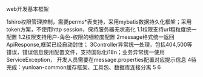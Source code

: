 web开发基本框架

1shiro权限管理控制，需要perms*表支持，采用mybatis数据持久化框架；采用token方案，不使用http session，保持服务器无状态化
1.1权限支持url粗粒度统一配置
1.2权限支持用户-角色-权限的细粒度配置
2message格式统一返回ApiResponse,框架已经自动封住；
3Controller异常统一处理，包括404,500等错误，错误信息使用配置文件，支持国际化i18n；业务异常统一使用ServiceException，
开发人员需要在message.properties配置对应提示信息
4待完成：yunloan-common缓存框架、工具包、数据库连接分离
5
6
    